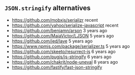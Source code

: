 ## `JSON.stringify` alternatives

- https://github.com/mobxjs/serializr recent
- https://github.com/yahoo/serialize-javascript recent
- https://github.com/benjamn/arson 3 years ago
- https://github.com/MaiaVictor/LJSON 5 years ago
- https://github.com/jed/lave 5 years ago
- https://www.npmjs.com/package/serializer.ts 5 years ago
- https://github.com/skeeto/resurrect-js 6 years ago
- https://github.com/pugjs/js-stringify 6 years ago
- https://github.com/chakrit/node-uneval 8 years ago
- https://github.com/fastify/fast-json-stringify